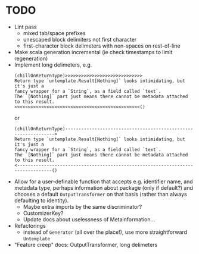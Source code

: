 # TODO

* Lint pass
    - mixed tab/space prefixes
    - unescaped block delimiters not first character
    - first-character block delimeters with non-spaces on rest-of-line
* Make scala generation incremental (ie check timestamps to limit regeneration)
* Implement long delimeters, e.g.
  ```
  (chillOnReturnType)>>>>>>>>>>>>>>>>>>>>>>>>>>>>>
  Return type `untemplate.Result[Nothing]` looks intimidating, but it's just a
  fancy wrapper for a `String`, as a field called `text`.
  The `[Nothing]` part just means there cannot be metadata attached to this result.
  <<<<<<<<<<<<<<<<<<<<<<<<<<<<<<<<<<<<<<<<<<<<<<<()
  ```
  or
  ```
  (chillOnReturnType)--------------------------------------------------------------->
  Return type `untemplate.Result[Nothing]` looks intimidating, but it's just a
  fancy wrapper for a `String`, as a field called `text`.
  The `[Nothing]` part just means there cannot be metadata attached to this result.
  <--------------------------------------------------------------------------------()
  ```
 * Allow for a user-definable function that accepts e.g. identifier name, 
   and metadata type, perhaps information about package (only if default?)
   and chooses a default `OutputTransformer` on that basis (rather than always
   defaulting to identity).
   * Maybe extra imports by the same discriminator?
   * CustomizerKey?
   * Update docs about uselessness of Metainformation...
 * Refactorings
   * instead of `Generator` (all over the place!), use more straightforward `Untemplate`
 * "Feature creep" docs: OutputTransformer, long delimeters
